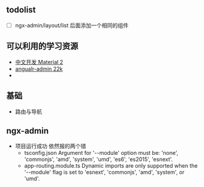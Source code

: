 ## todolist
+ [ ] ngx-admin/layout/list 后面添加一个相同的组件

## 可以利用的学习资源
+ [中文开发 Material 2](https://github.com/stbui/angular-material-app)
+ [angualr-admin 22k](https://github.com/akveo/ngx-admin)
+ []()

## 基础
+ 路由与导航


## ngx-admin
+ 项目运行成功 依然报的两个错
	+ tsconfig.json  Argument for '--module' option must be: 'none', 'commonjs', 'amd', 'system', 'umd', 'es6', 'es2015', 'esnext'.
	+ app-routing.module.ts  Dynamic imports are only supported when the '--module' flag is set to 'esnext', 'commonjs',  'amd', 'system', or 'umd'.
